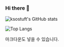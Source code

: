 ### Hi there 👋

<!--
**ksostuft/ksostuft** is a ✨ _special_ ✨ repository because its `README.md` (this file) appears on your GitHub profile.

Here are some ideas to get you started:

- 🔭 I’m currently working on ...
- 🌱 I’m currently learning ...
- 👯 I’m looking to collaborate on ...
- 🤔 I’m looking for help with ...
- 💬 Ask me about ...
- 📫 How to reach me: ...
- 😄 Pronouns: ...
- ⚡ Fun fact: ...
-->

![ksostuft's GitHub stats](https://github-readme-stats.vercel.app/api?username=ksostuft&show_icons=true&theme=transparent)

![Top Langs](https://github-readme-stats.vercel.app/api/top-langs/?username=ksostuft&hide_progress=true)


마크다운도 넣을 수 있습니다.
